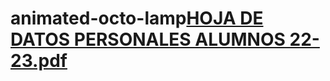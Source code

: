 # animated-octo-lamp[HOJA DE DATOS PERSONALES ALUMNOS 22-23.pdf](https://github.com/user-attachments/files/16256350/HOJA.DE.DATOS.PERSONALES.ALUMNOS.22-23.pdf)
